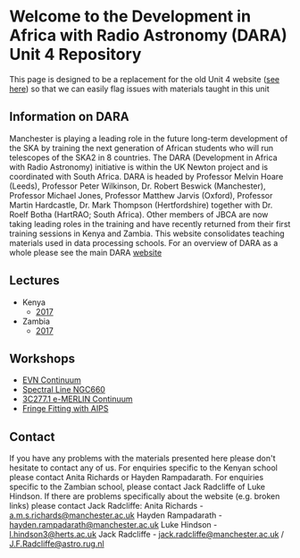 # Welcome to the Development in Africa with Radio Astronomy (DARA) Unit 4 Repository

This page is designed to be a replacement for the old Unit 4 website ([see here](http://www.jb.man.ac.uk/~radcliff/DARA/index.html)) so that we can easily flag issues with materials taught in this unit

## Information on DARA
Manchester is playing a leading role in the future long-term development of the SKA by training the next generation of African students who will run telescopes of the SKA2 in 8 countries. The DARA (Development in Africa with Radio Astronomy) initiative is within the UK Newton project and is coordinated with South Africa. DARA is headed by Professor Melvin Hoare (Leeds), Professor Peter Wilkinson, Dr. Robert Beswick (Manchester), Professor Michael Jones, Professor Matthew Jarvis (Oxford), Professor Martin Hardcastle, Dr. Mark Thompson (Hertfordshire) together with Dr. Roelf Botha (HartRAO; South Africa). Other members of JBCA are now taking leading roles in the training and have recently returned from their first training sessions in Kenya and Zambia.
This website consolidates teaching materials used in data processing schools. For an overview of DARA as a whole please see the main DARA [website](https://www.dara-project.org)


## Lectures

* Kenya
  - [2017](Kenya_lectures/2017.md)
* Zambia
  - [2017](Zambia_lectures/2017.md)


## Workshops

* [EVN Continuum](Workshops/EVN_continuum/overview_page.md)
* [Spectral Line NGC660](Workshops/Spectral_line/overview_page.md)
* [3C277.1 e-MERLIN Continuum](Workshops/eMERLIN_cont/overview_page.md)
* [Fringe Fitting with AIPS](Workshops/fringe_fitting/overview_page.md)

## Contact

If you have any problems with the materials presented here please don't hesitate to contact any of us. For enquiries specific to the Kenyan school please contact Anita Richards or Hayden Rampadarath. For enquiries specific to the Zambian school, please contact Jack Radcliffe of Luke Hindson. If there are problems specifically about the website (e.g. broken links) please contact Jack Radcliffe:
Anita Richards - a.m.s.richards@manchester.ac.uk
Hayden Rampadarath - hayden.rampadarath@manchester.ac.uk
Luke Hindson - l.hindson3@herts.ac.uk
Jack Radcliffe - jack.radcliffe@manchester.ac.uk / J.F.Radcliffe@astro.rug.nl

